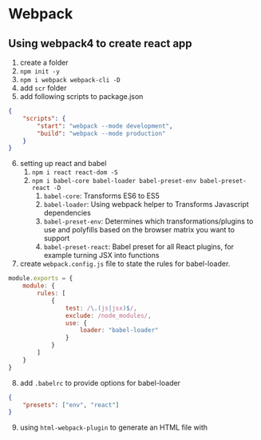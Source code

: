 # Webpack
## Using webpack4 to create react app
1. create a folder
2. `npm init -y`
3. `npm i webpack webpack-cli -D`
4. add `scr` folder
5. add following scripts to package.json
```json
{
    "scripts": {
        "start": "webpack --mode development",
        "build": "webpack --mode production"
    }
}
```
6. setting up react and babel
    1. `npm i react react-dom -S`
    2. `npm i babel-core babel-loader babel-preset-env babel-preset-react -D`
        1. `babel-core`: Transforms ES6 to ES5
        2. `babel-loader`: Using webpack helper to Transforms Javascript dependencies
        3. `babel-preset-env`: Determines which transformations/plugins to use and polyfills based on the browser matrix you want to support
        4. `babel-preset-react`: Babel preset for all React plugins, for example turning JSX into functions
7. create `webpack.config.js` file to state the rules for babel-loader.
```js
module.exports = {
    module: {
        rules: [
            {
                test: /\.(js|jsx)$/,
                exclude: /node_modules/,
                use: {
                    loader: "babel-loader"
                }
            }
        ]
    }
}
```
8. add `.babelrc` to provide options for babel-loader
```json
{
    "presets": ["env", "react"]
}
```
9. using `html-webpack-plugin` to generate an HTML file with <script> injected, writes this to `dist/index.html` and minifies the file.
    1.  `npm i html-webpack-plugin -D`
    2.  update webpack.config.js
    ```js
    const HtmlWebpackPlugin = require("html-webpack-plugin");

    const htmlPlugin = new HtmlWebpackPlugin({
        template: "./src/index.html",
        filename: "./index.html"
    });

    module.exports = {
        plugins: [htmlPlugin]
    }
    ```
10. setting up webpack-dev-server
    1. `npm i webpack-dev-server`
    2. update package.json
    ```json
    {
        "scripts": {
            "start": "webpack-dev-server --mode development --open"
        }
    }
    ```

## Development
### Using source maps
- webpack.config.js
    ```js
    devtools: 'inline-source-map'
    ```
### The way to automatically compile code changes
- webpack's Watch Mode
    - package.json
        ```json
        {
            "scripts": {
                "watch": "webpack --watch"
            }
        }
        ```
- [webpack-dev-server](https://webpack.js.org/configuration/dev-server/) - provides you with a simple web server and the ability to use live reloading
    - `npm i --save-dev webpack-dev-server`
    - webpack.config.js
        ```js
        module.exports = {
            devServer: {
                contentBase: path.join(__dirname, 'dist'),
                port: 9000
         }
        }
        ```
- webpack-dev-middleware
    - `npm i --save-dev express webpack-dev-middleware`
    - webpack.config.js
        ```js
        module.exports = {
            output: {
                publicPath: '/'
            }
        }
        ```
    - server.js
        ```js
        const app = express();
        const config = require('./webpack.config.js');
        const compiler = webpack(config);

        app.use(webpackDevMiddleware(compiler, {
            publicPath: config.output.publicPath
        }));
        ```
    - package.json
        ```json
        {
            "scripts": {
                "server": "node server.js"
            }
        }
        ```
## Hot Module Replacement
- If you took the route of using `webpack-dev-middleware` instead of `webpack-dev-server`, please use the `webpack-hot-middleware` package to enable HMR on your custom server or application.  
- using webpack-dev-server with hot load
    - webpack.config.js
        ```js
        const webpack = require('webpack');
        module.exports = {
            entry: {
                app: './src/index.js'
            },
            devServer: {
                hot: true
            },
            plugins: [
                new webpack.HotModuleReplacementPlugin()
            ]
        }
        ```
    - index.js
        ```js
        if (module.hot) {
            module.hot.accept('./print.js', function() {
                console.log('Accepting the updated printMe module!');
                print();
            })
        }
        ```
- using webpack-dev-server with hot load via the Node.js API
    - dev-server.js
        ```js
        const webpackDevServer = require('webpack-dev-server');
        const webpack = require('webpack');

        const config = require('./webpack.config.js');
        const options = {
            contentBase: './dist',
            hot: true,
            host: 'localhost'
        };

        webpackDevServer.addDevServerEntrypoints(config, options);
        const compiler = webpack(config);
        const server = new webpackDevServer(compiler, options);

        server.listen(5000, 'localhost', () => {
            console.log('dev server listening on port 5000');
        });
        ```        
- HMR with stylesheets
    - `npm i --save-dev style-loader css-loader`
    - webpack.config.js
        ```js
        module.exports = {
            module: {
                rules: [
                    {
                        test: /\.css$/,
                        use: ['style-loader', 'css-loader']
                    }
                ]
            }
        }
        ```
    - index.js
        ```js
        import './styles.css';
        ```
- [Webpack split chunk with hash code](https://stackoverflow.com/questions/48985780/webpack-4-create-vendor-chunk)
  ```js
  module.exports = {
    entry: {
        index_bundle: './src/index.js'
    },
    output: {
        path: path.resolve(__dirname, 'dist/development'),
        filename: '[name].[chunkhash].js',
        publicPath: '/'
    },
    optimization: {
        splitChunks: {
            cacheGroups: {
                vendors: {
                    test: /[\\/]node_modules[\\/]/,
                    name: 'vendors',
                    enforce: true,
                    chunks: 'all'
                }
            }
        }
    }
  }
  ```

## npm scripts
- `npx webpack --config webpack.config.js`
- `webpack`
- `webpack --watch`


## Resources
- [webpack-guides](https://webpack.js.org/guides/)
- [hot-module-replacement](https://webpack.js.org/guides/hot-module-replacement/)
    - [react-hot-loader](https://github.com/gaearon/react-hot-loader)
    - [vue-loader](https://github.com/vuejs/vue-loader)
- [using-webpack4-to-create-react-app](https://medium.freecodecamp.org/part-1-react-app-from-scratch-using-webpack-4-562b1d231e75)
- [Fixing the "cannot GET /URL" error on refresh with React Router ](https://tylermcginnis.com/react-router-cannot-get-url-refresh/)
